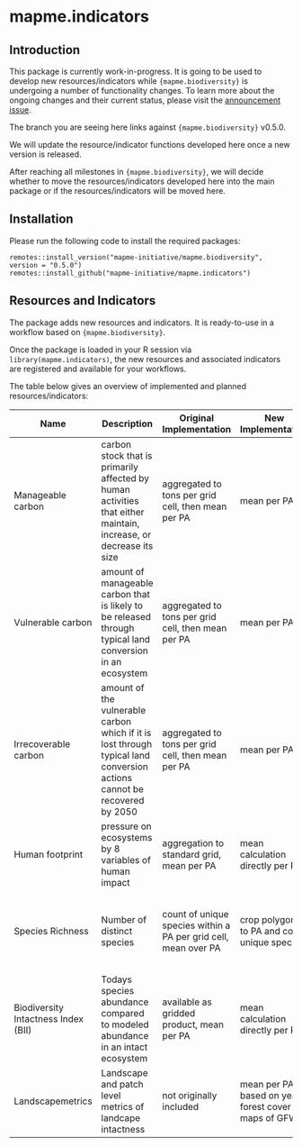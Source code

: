# mapme.indicators

## Introduction

This package is currently work-in-progress. It is going to be used to develop new resources/indicators while `{mapme.biodiversity}` is undergoing a number of functionality changes. To learn more about the ongoing changes and their current status, please visit the [announcement issue](https://github.com/mapme-initiative/mapme.biodiversity/issues/240).

The branch you are seeing here links against `{mapme.biodiversity}` v0.5.0.

We will update the resource/indicator functions developed here once a new version is released.

After reaching all milestones in `{mapme.biodiversity}`, we will decide whether to move the resources/indicators developed here into the main package or if the resources/indicators will be moved here.

## Installation

Please run the following code to install the required packages:

```         
remotes::install_version("mapme-initiative/mapme.biodiversity", version = "0.5.0")
remotes::install_github("mapme-initiative/mapme.indicators")
```

## Resources and Indicators

The package adds new resources and indicators. It is ready-to-use in a workflow based on `{mapme.biodiversity}`.

Once the package is loaded in your R session via `library(mapme.indicators)`, the new resources and associated indicators are registered and available for your workflows.

The table below gives an overview of implemented and planned resources/indicators:

| Name                                | Description                                                                                                             | Original Implementation                                         | New Implementation                                   | Data Source                                                                                                                                                                                                                                                  | Implemented |
|------------|------------|------------|------------|------------|------------|
| Manageable carbon                   | carbon stock that is primarily affected by human activities that either maintain, increase, or decrease its size        | aggregated to tons per grid cell, then mean per PA              | mean per PA                                          | [Zenodo](https://zenodo.org/records/4091029)                                                                                                                                                                                                                 | Yes         |
| Vulnerable carbon                   | amount of manageable carbon that is likely to be released through typical land conversion in an ecosystem               | aggregated to tons per grid cell, then mean per PA              | mean per PA                                          | [Zenodo](https://zenodo.org/records/4091029)                                                                                                                                                                                                                 | Yes         |
| Irrecoverable carbon                | amount of the vulnerable carbon which if it is lost through typical land conversion actions cannot be recovered by 2050 | aggregated to tons per grid cell, then mean per PA              | mean per PA                                          | [Zenodo](https://zenodo.org/records/4091029)                                                                                                                                                                                                                 | Yes         |
| Human footprint                     | pressure on ecosystems by 8 variables of human impact                                                                   | aggregation to standard grid, mean per PA                       | mean calculation directly per PA                     | [Figshare](https://figshare.com/articles/figure/An_annual_global_terrestrial_Human_Footprint_dataset_from_2000_to_2018/16571064)                                                                                                                             | Yes         |
| Species Richness                    | Number of distinct species                                                                                              | count of unique species within a PA per grid cell, mean over PA | crop polygons to PA and count unique species         | [BirdLife International](http://datazone.birdlife.org/species/requestdis) [IUCN](https://www.iucnredlist.org/resources/spatial-data-download), [Global Assessment of Reptile Distributions](https://datadryad.org/stash/dataset/doi:10.5061/dryad.9cnp5hqmb) | Yes         |
| Biodiversity Intactness Index (BII) | Todays species abundance compared to modeled abundance in an intact ecosystem                                           | available as gridded product, mean per PA                       | mean calculation directly per PA                     | [NHM](https://data.nhm.ac.uk/dataset/global-map-of-the-biodiversity-intactness-index-from-newbold-et-al-2016-science)                                                                                                                                        | No          |
| Landscapemetrics                    | Landscape and patch level metrics of landcape intactness                                                                | not originally included                                         | mean per PA based on yearly forest cover maps of GFW | [GFW](https://www.globalforestwatch.org/)                                                                                                                                                                                                                    | No          |
